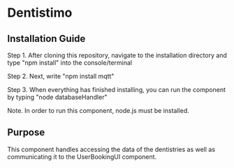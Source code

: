 # Dentistimo

## Installation Guide
Step 1. After cloning this repository, navigate to the installation directory and type "npm install" into the console/terminal

Step 2. Next, write "npm install mqtt"

Step 3. When everything has finished installing, you can run the component by typing "node databaseHandler"

Note. In order to run this component, node.js must be installed.

## Purpose
This component handles accessing the data of the dentistries as well as communicating it to the UserBookingUI component. 